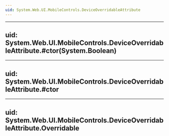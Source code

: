 ```yaml
---
uid: System.Web.UI.MobileControls.DeviceOverridableAttribute
---
```


---
uid: System.Web.UI.MobileControls.DeviceOverridableAttribute.#ctor(System.Boolean)
---

---
uid: System.Web.UI.MobileControls.DeviceOverridableAttribute.#ctor
---

---
uid: System.Web.UI.MobileControls.DeviceOverridableAttribute.Overridable
---
